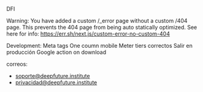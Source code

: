 DFI

Warning: You have added a custom /\_error page without a custom /404 page. This prevents the 404 page from being auto statically optimized.
See here for info: https://err.sh/next.js/custom-error-no-custom-404

Development:
Meta tags
One coumn mobile
Meter tiers correctos
Salir en producción
Google action on download

correos:
- soporte@deepfuture.institute
- privacidad@deepfuture.institute

